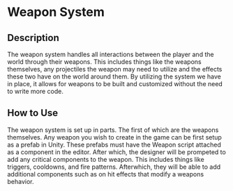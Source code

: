 # Weapon System
## Description
The weapon system handles all interactions between the player and the world through their weapons. This includes things like the weapons themselves, any projectiles the weapon may need to utilize and the effects these two have on the world around them. By utilizing the system we have in place, it allows for weapons to be built and customized without the need to write more code.

## How to Use
The weapon system is set up in parts. The first of which are the weapons themselves. Any weapon you wish to create in the game can be first setup as a prefab in Unity. These prefabs must have the Weapon script attached as a component in the editor. After which, the designer will be prompeted to add any critical components to the weapon. This includes things like triggers, cooldowns, and fire patterns. Afterwhich, they will be able to add additional components such as on hit effects that modify a weapons behavior.
